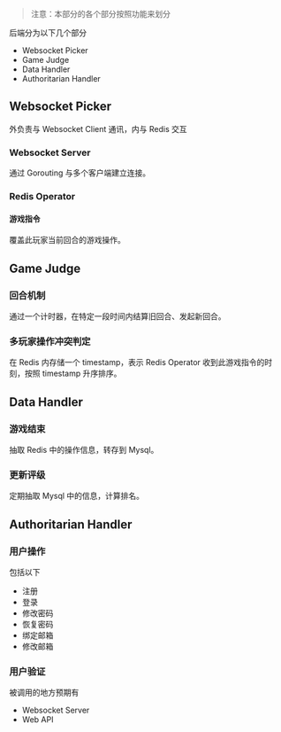 > 注意：本部分的各个部分按照功能来划分

后端分为以下几个部分
- Websocket Picker
- Game Judge
- Data Handler
- Authoritarian Handler

## Websocket Picker
外负责与 Websocket Client 通讯，内与 Redis 交互

### Websocket Server
通过 Gorouting 与多个客户端建立连接。

### Redis Operator
#### 游戏指令
覆盖此玩家当前回合的游戏操作。

## Game Judge
### 回合机制
通过一个计时器，在特定一段时间内结算旧回合、发起新回合。
### 多玩家操作冲突判定
在 Redis 内存储一个 timestamp，表示 Redis Operator 收到此游戏指令的时刻，按照 timestamp 升序排序。

## Data Handler
### 游戏结束
抽取 Redis 中的操作信息，转存到 Mysql。

### 更新评级
定期抽取 Mysql 中的信息，计算排名。

## Authoritarian Handler
### 用户操作
包括以下
- 注册
- 登录
- 修改密码
- 恢复密码
- 绑定邮箱
- 修改邮箱

### 用户验证
被调用的地方预期有
- Websocket Server
- Web API
